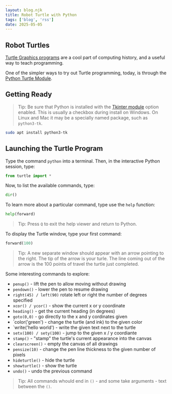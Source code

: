 ```yaml
---
layout: blog.njk
title: Robot Turtle with Python
tags: ['blog', 'rss']
date: 2025-05-05
---
```


## Robot Turtles

[Turtle Graphics programs](https://en.wikipedia.org/wiki/Turtle_graphics) are a cool part of computing history, and a useful way to teach programming.

One of the simpler ways to try out Turtle programming, today, is through the [Python Turtle Module](https://docs.python.org/3/library/turtle.html).

## Getting Ready

> Tip: Be sure that Python is installed with the [Tkinter module](https://docs.python.org/3/library/tkinter.html) option enabled. This is usually a checkbox during install on Windows. On Linux and Mac it may be a specially named package, such as `python3-tk`.

```sh
sudo apt install python3-tk
```

## Launching the Turtle Program

Type the command `python` into a terminal. Then, in the interactive Python session, type:

```python
from turtle import *
```

Now, to list the available commands, type:

```python
dir()
```

To learn more about a particular command, type use the `help` function:
 
```python
help(forward)
```

> Tip: Press `Q` to exit the help viewer and return to Python.

To display the Turtle window, type your first command:

```python
forward(100)
```

> Tip: A new separate window should appear with an arrow pointing to the right. The tip of the arrow is your turle. The line coming out of the arrow is the 100 points of travel the turtle just completed.

Some interesting commands to explore:

- `penup()` - lift the pen to allow moving without drawing
- `pendown()` - lower the pen to resume drawing
- `right(45) / left(90)` rotate left or right the number of degrees specified
- `xcor() / ycor()` - show the current x or y coordinate
- `heading()` - get the current heading (in degrees)
- `goto(0,0)` - go directly to the x and y cordinates given
- `color('green') - change the turtle (and ink) to the given color
- `write('hello world') - write the given text next to the turtle
- `setx(100) / sety(100)` - jump to the given x / y coordiante
- `stamp()` - "stamp" the turtle's current appearance into the canvas
- `clearscreen()` - empty the canvas of all drawings
- `pensize(10)` - change the pen line thickness to the given number of pixels
- `hideturtle()` - hide the turtle
- `showturtle()` - show the turtle
- `undo()` - undo the previous command

> Tip: All commands whould end in `()` - and some take arguments - text between the `()`.

